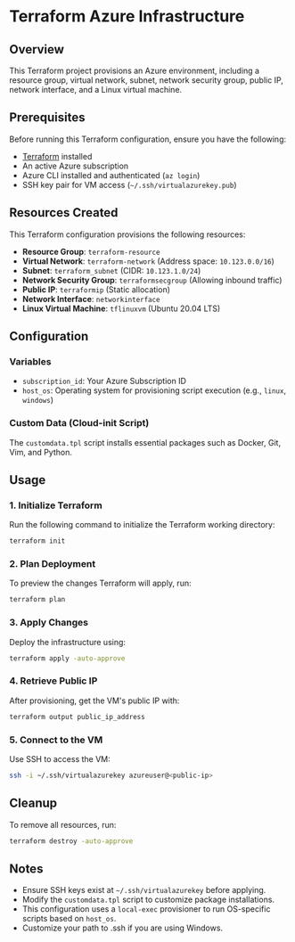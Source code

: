 # Terraform Azure Infrastructure

## Overview
This Terraform project provisions an Azure environment, including a resource group, virtual network, subnet, network security group, public IP, network interface, and a Linux virtual machine.

## Prerequisites
Before running this Terraform configuration, ensure you have the following:

- [Terraform](https://developer.hashicorp.com/terraform/downloads) installed
- An active Azure subscription
- Azure CLI installed and authenticated (`az login`)
- SSH key pair for VM access (`~/.ssh/virtualazurekey.pub`)

## Resources Created
This Terraform configuration provisions the following resources:

- **Resource Group**: `terraform-resource`
- **Virtual Network**: `terraform-network` (Address space: `10.123.0.0/16`)
- **Subnet**: `terraform_subnet` (CIDR: `10.123.1.0/24`)
- **Network Security Group**: `terraformsecgroup` (Allowing inbound traffic)
- **Public IP**: `terraformip` (Static allocation)
- **Network Interface**: `networkinterface`
- **Linux Virtual Machine**: `tflinuxvm` (Ubuntu 20.04 LTS)

## Configuration
### Variables
- `subscription_id`: Your Azure Subscription ID
- `host_os`: Operating system for provisioning script execution (e.g., `linux`, `windows`)

### Custom Data (Cloud-init Script)
The `customdata.tpl` script installs essential packages such as Docker, Git, Vim, and Python.

## Usage
### 1. Initialize Terraform
Run the following command to initialize the Terraform working directory:
```sh
terraform init
```

### 2. Plan Deployment
To preview the changes Terraform will apply, run:
```sh
terraform plan
```

### 3. Apply Changes
Deploy the infrastructure using:
```sh
terraform apply -auto-approve
```

### 4. Retrieve Public IP
After provisioning, get the VM's public IP with:
```sh
terraform output public_ip_address
```

### 5. Connect to the VM
Use SSH to access the VM:
```sh
ssh -i ~/.ssh/virtualazurekey azureuser@<public-ip>
```

## Cleanup
To remove all resources, run:
```sh
terraform destroy -auto-approve
```

## Notes
- Ensure SSH keys exist at `~/.ssh/virtualazurekey` before applying.
- Modify the `customdata.tpl` script to customize package installations.
- This configuration uses a `local-exec` provisioner to run OS-specific scripts based on `host_os`.
- Customize your path to .ssh if you are using Windows.


